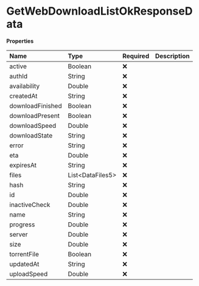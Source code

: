 # GetWebDownloadListOkResponseData

**Properties**

| Name             | Type               | Required | Description |
| :--------------- | :----------------- | :------- | :---------- |
| active           | Boolean            | ❌       |             |
| authId           | String             | ❌       |             |
| availability     | Double             | ❌       |             |
| createdAt        | String             | ❌       |             |
| downloadFinished | Boolean            | ❌       |             |
| downloadPresent  | Boolean            | ❌       |             |
| downloadSpeed    | Double             | ❌       |             |
| downloadState    | String             | ❌       |             |
| error            | String             | ❌       |             |
| eta              | Double             | ❌       |             |
| expiresAt        | String             | ❌       |             |
| files            | List\<DataFiles5\> | ❌       |             |
| hash             | String             | ❌       |             |
| id               | Double             | ❌       |             |
| inactiveCheck    | Double             | ❌       |             |
| name             | String             | ❌       |             |
| progress         | Double             | ❌       |             |
| server           | Double             | ❌       |             |
| size             | Double             | ❌       |             |
| torrentFile      | Boolean            | ❌       |             |
| updatedAt        | String             | ❌       |             |
| uploadSpeed      | Double             | ❌       |             |
